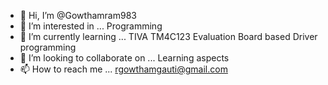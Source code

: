 - 👋 Hi, I’m @Gowthamram983
- 👀 I’m interested in ... Programming
- 🌱 I’m currently learning ... TIVA TM4C123 Evaluation Board based Driver programming
- 💞️ I’m looking to collaborate on ... Learning aspects
- 📫 How to reach me ... rgowthamgauti@gmail.com

<!---
Gowthamram983/Gowthamram983 is a ✨ special ✨ repository because its `README.md` (this file) appears on your GitHub profile.
You can click the Preview link to take a look at your changes.
--->
